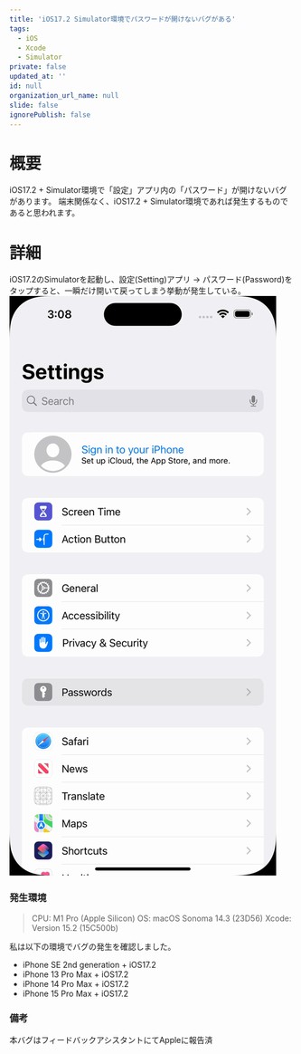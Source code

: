 ```yaml
---
title: 'iOS17.2 Simulator環境でパスワードが開けないバグがある'
tags:
  - iOS
  - Xcode
  - Simulator
private: false
updated_at: ''
id: null
organization_url_name: null
slide: false
ignorePublish: false
---
```

# 概要
iOS17.2 + Simulator環境で「設定」アプリ内の「パスワード」が開けないバグがあります。
端末関係なく、iOS17.2 + Simulator環境であれば発生するものであると思われます。

# 詳細
iOS17.2のSimulatorを起動し、設定(Setting)アプリ -> パスワード(Password)をタップすると、一瞬だけ開いて戻ってしまう挙動が発生している。
![iOS17.2 パスワード開けないバグ](/public/Resource/output-palette-none.gif)

### 発生環境
> CPU: M1 Pro (Apple Silicon)
> OS: macOS Sonoma 14.3 (23D56)
> Xcode: Version 15.2 (15C500b)

私は以下の環境でバグの発生を確認しました。
- iPhone SE 2nd generation + iOS17.2
- iPhone 13 Pro Max + iOS17.2
- iPhone 14 Pro Max + iOS17.2
- iPhone 15 Pro Max + iOS17.2

### 備考
本バグはフィードバックアシスタントにてAppleに報告済